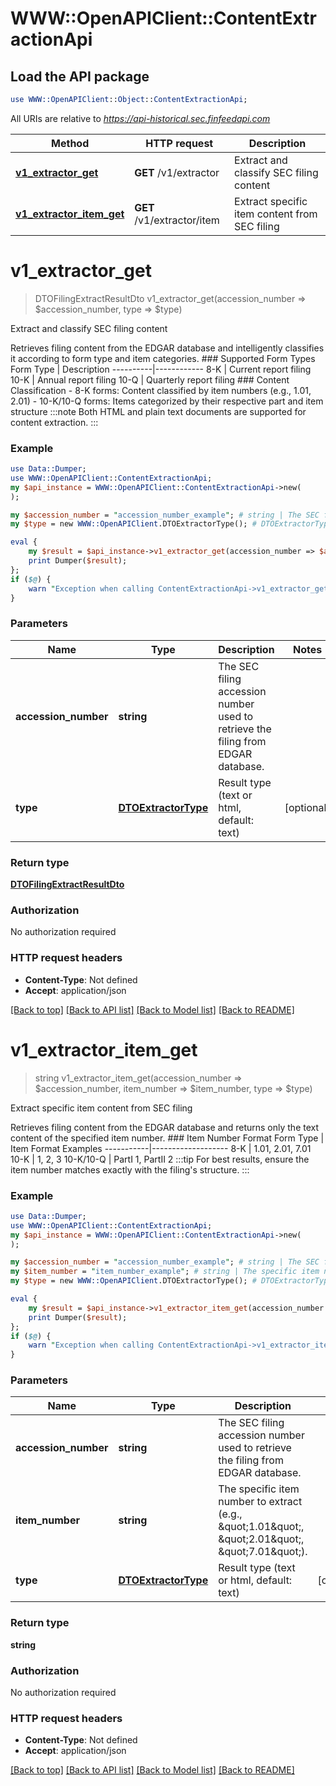 # WWW::OpenAPIClient::ContentExtractionApi

## Load the API package
```perl
use WWW::OpenAPIClient::Object::ContentExtractionApi;
```

All URIs are relative to *https://api-historical.sec.finfeedapi.com*

Method | HTTP request | Description
------------- | ------------- | -------------
[**v1_extractor_get**](ContentExtractionApi.md#v1_extractor_get) | **GET** /v1/extractor | Extract and classify SEC filing content 
[**v1_extractor_item_get**](ContentExtractionApi.md#v1_extractor_item_get) | **GET** /v1/extractor/item | Extract specific item content from SEC filing


# **v1_extractor_get**
> DTOFilingExtractResultDto v1_extractor_get(accession_number => $accession_number, type => $type)

Extract and classify SEC filing content 

Retrieves filing content from the EDGAR database and intelligently classifies it according to form type and item categories.    ### Supported Form Types    Form Type | Description  ----------|------------  8-K      | Current report filing  10-K     | Annual report filing  10-Q     | Quarterly report filing    ### Content Classification  - 8-K forms: Content classified by item numbers (e.g., 1.01, 2.01)  - 10-K/10-Q forms: Items categorized by their respective part and item structure    :::note  Both HTML and plain text documents are supported for content extraction.  :::

### Example
```perl
use Data::Dumper;
use WWW::OpenAPIClient::ContentExtractionApi;
my $api_instance = WWW::OpenAPIClient::ContentExtractionApi->new(
);

my $accession_number = "accession_number_example"; # string | The SEC filing accession number used to retrieve the filing from EDGAR database.
my $type = new WWW::OpenAPIClient.DTOExtractorType(); # DTOExtractorType | Result type (text or html, default: text)

eval {
    my $result = $api_instance->v1_extractor_get(accession_number => $accession_number, type => $type);
    print Dumper($result);
};
if ($@) {
    warn "Exception when calling ContentExtractionApi->v1_extractor_get: $@\n";
}
```

### Parameters

Name | Type | Description  | Notes
------------- | ------------- | ------------- | -------------
 **accession_number** | **string**| The SEC filing accession number used to retrieve the filing from EDGAR database. | 
 **type** | [**DTOExtractorType**](.md)| Result type (text or html, default: text) | [optional] 

### Return type

[**DTOFilingExtractResultDto**](DTOFilingExtractResultDto.md)

### Authorization

No authorization required

### HTTP request headers

 - **Content-Type**: Not defined
 - **Accept**: application/json

[[Back to top]](#) [[Back to API list]](../README.md#documentation-for-api-endpoints) [[Back to Model list]](../README.md#documentation-for-models) [[Back to README]](../README.md)

# **v1_extractor_item_get**
> string v1_extractor_item_get(accession_number => $accession_number, item_number => $item_number, type => $type)

Extract specific item content from SEC filing

Retrieves filing content from the EDGAR database and returns only the text content of the specified item number.    ### Item Number Format    Form Type | Item Format Examples  -----------|-------------------  8-K       | 1.01, 2.01, 7.01  10-K      | 1, 2, 3  10-K/10-Q | PartI 1, PartII 2    :::tip  For best results, ensure the item number matches exactly with the filing's structure.  :::

### Example
```perl
use Data::Dumper;
use WWW::OpenAPIClient::ContentExtractionApi;
my $api_instance = WWW::OpenAPIClient::ContentExtractionApi->new(
);

my $accession_number = "accession_number_example"; # string | The SEC filing accession number used to retrieve the filing from EDGAR database.
my $item_number = "item_number_example"; # string | The specific item number to extract (e.g., \"1.01\", \"2.01\", \"7.01\").
my $type = new WWW::OpenAPIClient.DTOExtractorType(); # DTOExtractorType | Result type (text or html, default: text)

eval {
    my $result = $api_instance->v1_extractor_item_get(accession_number => $accession_number, item_number => $item_number, type => $type);
    print Dumper($result);
};
if ($@) {
    warn "Exception when calling ContentExtractionApi->v1_extractor_item_get: $@\n";
}
```

### Parameters

Name | Type | Description  | Notes
------------- | ------------- | ------------- | -------------
 **accession_number** | **string**| The SEC filing accession number used to retrieve the filing from EDGAR database. | 
 **item_number** | **string**| The specific item number to extract (e.g., \&quot;1.01\&quot;, \&quot;2.01\&quot;, \&quot;7.01\&quot;). | 
 **type** | [**DTOExtractorType**](.md)| Result type (text or html, default: text) | [optional] 

### Return type

**string**

### Authorization

No authorization required

### HTTP request headers

 - **Content-Type**: Not defined
 - **Accept**: application/json

[[Back to top]](#) [[Back to API list]](../README.md#documentation-for-api-endpoints) [[Back to Model list]](../README.md#documentation-for-models) [[Back to README]](../README.md)

